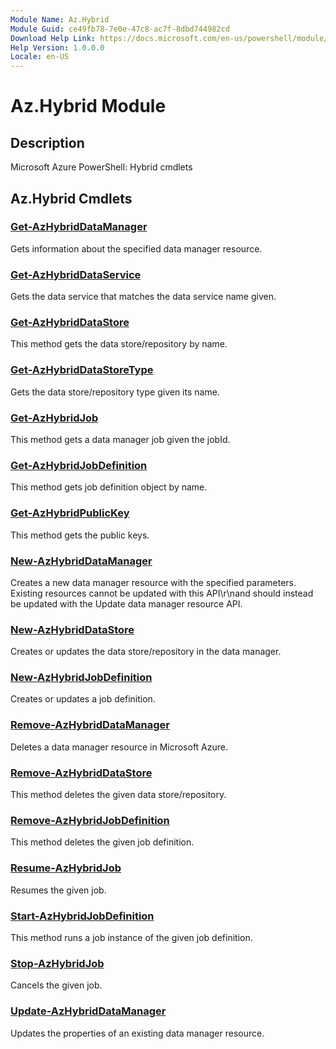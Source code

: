 ```yaml
---
Module Name: Az.Hybrid
Module Guid: ce49fb78-7e0e-47c8-ac7f-8dbd744982cd
Download Help Link: https://docs.microsoft.com/en-us/powershell/module/az.hybrid
Help Version: 1.0.0.0
Locale: en-US
---
```


# Az.Hybrid Module
## Description
Microsoft Azure PowerShell: Hybrid cmdlets

## Az.Hybrid Cmdlets
### [Get-AzHybridDataManager](Get-AzHybridDataManager.md)
Gets information about the specified data manager resource.

### [Get-AzHybridDataService](Get-AzHybridDataService.md)
Gets the data service that matches the data service name given.

### [Get-AzHybridDataStore](Get-AzHybridDataStore.md)
This method gets the data store/repository by name.

### [Get-AzHybridDataStoreType](Get-AzHybridDataStoreType.md)
Gets the data store/repository type given its name.

### [Get-AzHybridJob](Get-AzHybridJob.md)
This method gets a data manager job given the jobId.

### [Get-AzHybridJobDefinition](Get-AzHybridJobDefinition.md)
This method gets job definition object by name.

### [Get-AzHybridPublicKey](Get-AzHybridPublicKey.md)
This method gets the public keys.

### [New-AzHybridDataManager](New-AzHybridDataManager.md)
Creates a new data manager resource with the specified parameters.
Existing resources cannot be updated with this API\r\nand should instead be updated with the Update data manager resource API.

### [New-AzHybridDataStore](New-AzHybridDataStore.md)
Creates or updates the data store/repository in the data manager.

### [New-AzHybridJobDefinition](New-AzHybridJobDefinition.md)
Creates or updates a job definition.

### [Remove-AzHybridDataManager](Remove-AzHybridDataManager.md)
Deletes a data manager resource in Microsoft Azure.

### [Remove-AzHybridDataStore](Remove-AzHybridDataStore.md)
This method deletes the given data store/repository.

### [Remove-AzHybridJobDefinition](Remove-AzHybridJobDefinition.md)
This method deletes the given job definition.

### [Resume-AzHybridJob](Resume-AzHybridJob.md)
Resumes the given job.

### [Start-AzHybridJobDefinition](Start-AzHybridJobDefinition.md)
This method runs a job instance of the given job definition.

### [Stop-AzHybridJob](Stop-AzHybridJob.md)
Cancels the given job.

### [Update-AzHybridDataManager](Update-AzHybridDataManager.md)
Updates the properties of an existing data manager resource.

